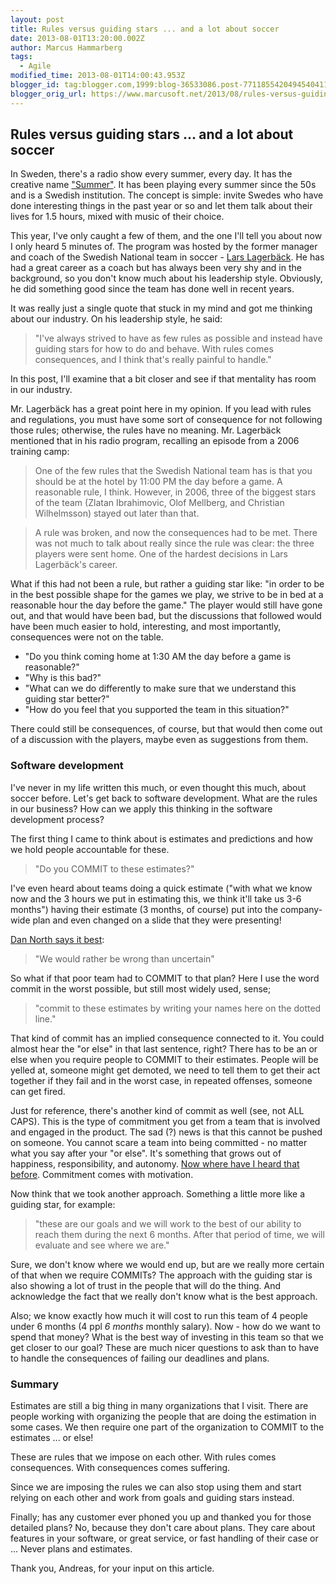 ```yaml
---
layout: post
title: Rules versus guiding stars ... and a lot about soccer
date: 2013-08-01T13:20:00.002Z
author: Marcus Hammarberg
tags:
  - Agile
modified_time: 2013-08-01T14:00:43.953Z
blogger_id: tag:blogger.com,1999:blog-36533086.post-7711855420494540411
blogger_orig_url: https://www.marcusoft.net/2013/08/rules-versus-guiding-stars-and.html
---
```


## Rules versus guiding stars ... and a lot about soccer

In Sweden, there's a radio show every summer, every day. It has the creative name ["Summer"](http://sverigesradio.se/sida/default.aspx?programid=2071). It has been playing every summer since the 50s and is a Swedish institution. The concept is simple: invite Swedes who have done interesting things in the past year or so and let them talk about their lives for 1.5 hours, mixed with music of their choice.

This year, I've only caught a few of them, and the one I'll tell you about now I only heard 5 minutes of. The program was hosted by the former manager and coach of the Swedish National team in soccer - [Lars Lagerbäck](http://en.wikipedia.org/wiki/Lars_Lagerb%C3%A4ck). He has had a great career as a coach but has always been very shy and in the background, so you don't know much about his leadership style. Obviously, he did something good since the team has done well in recent years.

It was really just a single quote that stuck in my mind and got me thinking about our industry. On his leadership style, he said:

> "I've always strived to have as few rules as possible and instead have guiding stars for how to do and behave. With rules comes consequences, and I think that's really painful to handle."

In this post, I'll examine that a bit closer and see if that mentality has room in our industry.

Mr. Lagerbäck has a great point here in my opinion. If you lead with rules and regulations, you must have some sort of consequence for not following those rules; otherwise, the rules have no meaning. Mr. Lagerbäck mentioned that in his radio program, recalling an episode from a 2006 training camp:

> One of the few rules that the Swedish National team has is that you should be at the hotel by 11:00 PM the day before a game. A reasonable rule, I think. However, in 2006, three of the biggest stars of the team (Zlatan Ibrahimovic, Olof Mellberg, and Christian Wilhelmsson) stayed out later than that.

> A rule was broken, and now the consequences had to be met. There was not much to talk about really since the rule was clear: the three players were sent home. One of the hardest decisions in Lars Lagerbäck's career.

What if this had not been a rule, but rather a guiding star like: "in order to be in the best possible shape for the games we play, we strive to be in bed at a reasonable hour the day before the game." The player would still have gone out, and that would have been bad, but the discussions that followed would have been much easier to hold, interesting, and most importantly, consequences were not on the table.

- "Do you think coming home at 1:30 AM the day before a game is reasonable?"
- "Why is this bad?"
- "What can we do differently to make sure that we understand this guiding star better?"
- "How do you feel that you supported the team in this situation?"

There could still be consequences, of course, but that would then come out of a discussion with the players, maybe even as suggestions from them.

### Software development

I've never in my life written this much, or even thought this much, about soccer before. Let's get back to software development. What are the rules in our business? How can we apply this thinking in the software development process?

The first thing I came to think about is estimates and predictions and how we hold people accountable for these.

> "Do you COMMIT to these estimates?"

I've even heard about teams doing a quick estimate ("with what we know now and the 3 hours we put in estimating this, we think it'll take us 3-6 months") having their estimate (3 months, of course) put into the company-wide plan and even changed on a slide that they were presenting!

[Dan North says it best](https://vimeo.com/43603453):

> "We would rather be wrong than uncertain"

So what if that poor team had to COMMIT to that plan? Here I use the word commit in the worst possible, but still most widely used, sense;

> "commit to these estimates by writing your names here on the dotted line."

That kind of commit has an implied consequence connected to it. You could almost hear the "or else" in that last sentence, right? There has to be an or else when you require people to COMMIT to their estimates. People will be yelled at, someone might get demoted, we need to tell them to get their act together if they fail and in the worst case, in repeated offenses, someone can get fired.

Just for reference, there's another kind of commit as well (see, not ALL CAPS). This is the type of commitment you get from a team that is involved and engaged in the product. The sad (?) news is that this cannot be pushed on someone. You cannot scare a team into being committed - no matter what you say after your "or else". It's something that grows out of happiness, responsibility, and autonomy. [Now where have I heard that before](http://www.youtube.com/watch?v=u6XAPnuFjJc). Commitment comes with motivation.

Now think that we took another approach. Something a little more like a guiding star, for example:

> "these are our goals and we will work to the best of our ability to reach them during the next 6 months. After that period of time, we will evaluate and see where we are."

Sure, we don't know where we would end up, but are we really more certain of that when we require COMMITs? The approach with the guiding star is also showing a lot of trust in the people that will do the thing. And acknowledge the fact that we really don't know what is the best approach.

Also; we know exactly how much it will cost to run this team of 4 people under 6 months (4 ppl *6 months* monthly salary). Now - how do we want to spend that money? What is the best way of investing in this team so that we get closer to our goal? These are much nicer questions to ask than to have to handle the consequences of failing our deadlines and plans.

### Summary

Estimates are still a big thing in many organizations that I visit. There are people working with organizing the people that are doing the estimation in some cases. We then require one part of the organization to COMMIT to the estimates ... or else!

These are rules that we impose on each other. With rules comes consequences. With consequences comes suffering.

Since we are imposing the rules we can also stop using them and start relying on each other and work from goals and guiding stars instead.

Finally; has any customer ever phoned you up and thanked you for those detailed plans? No, because they don't care about plans. They care about features in your software, or great service, or fast handling of their case or ... Never plans and estimates.

Thank you, Andreas, for your input on this article.
